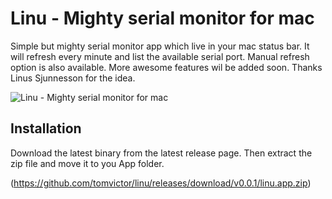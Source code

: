 # Linu - Mighty serial monitor for mac

Simple but mighty serial monitor app which live in your mac status bar. It will refresh every minute and list the available serial port. Manual refresh option is also available. More awesome features wil be added soon. Thanks Linus Sjunnesson for the idea. 


![Linu - Mighty serial monitor for mac](https://github.com/tomvictor/linu/blob/main/assets/img1.png?raw=true)


## Installation

Download the latest binary from the latest release page. Then extract the zip file and move it to you App folder.  

(https://github.com/tomvictor/linu/releases/download/v0.0.1/linu.app.zip)
